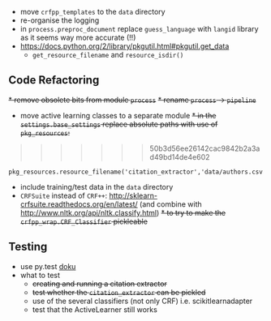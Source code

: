 * move `crfpp_templates` to the `data` directory
* re-organise the logging
* in `process.preproc_document` replace `guess_language` with `langid` library as it seems way more accurate (!!)
* https://docs.python.org/2/library/pkgutil.html#pkgutil.get_data
    * `get_resource_filename` and `resource_isdir()`

## Code Refactoring

~~* remove obsolete bits from module `process`~~
~~* rename `process` -> `pipeline`~~
* move active learning classes to a separate module
~~* in the `settings.base_settings` replace absolute paths with use of `pkg_resources`:~~
>>>>>>> 50b3d56ee26142cac9842b2a3ad49bd14de4e602

    pkg_resources.resource_filename('citation_extractor','data/authors.csv')

* include training/test data in the `data` directory
* `CRFSuite` instead of `CRF++`: <http://sklearn-crfsuite.readthedocs.org/en/latest/> (and combine with <http://www.nltk.org/api/nltk.classify.html>)
~~* to try to make the `crfpp_wrap.CRF_Classifier` pickleable~~

## Testing

* use py.test [doku](http://pytest.org/latest/pytest.pdf)
* what to test
    * ~~creating and running a citation extractor~~
    * ~~test whether the `citation_extractor` can be pickled~~
    * use of the several classifiers (not only CRF) i.e. scikitlearnadapter
    * test that the ActiveLearner still works


